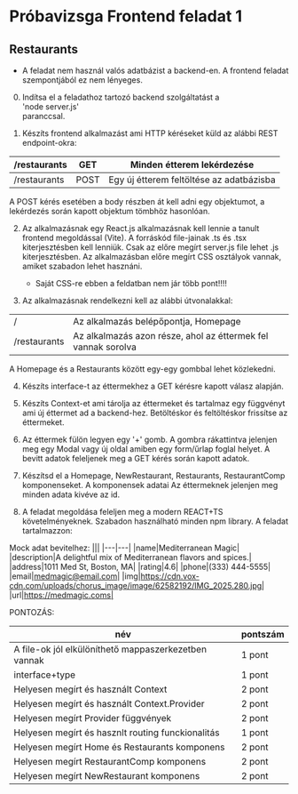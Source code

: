 # Próbavizsga Frontend feladat 1

## Restaurants

- A feladat nem használ valós adatbázist a backend-en. A frontend feladat szempontjából ez nem lényeges.

0. Indítsa el a feladathoz tartozó backend szolgáltatást a\
    'node server.js'\
   paranccsal.

1. Készíts frontend alkalmazást ami HTTP kéréseket küld az alábbi REST endpoint-okra:

| /restaurants | GET  | Minden étterem lekérdezése               |
| ------------ | ---- | ---------------------------------------- |
| /restaurants | POST | Egy új étterem feltöltése az adatbázisba |

A POST kérés esetében a body részben át kell adni egy objektumot, a lekérdezés során kapott objektum tömbhöz hasonlóan.

2. Az alkalmazásnak egy React.js alkalmazásnak kell lennie a tanult frontend megoldással (Vite). A forráskód file-jainak .ts és .tsx kiterjesztésben kell lenniük.
   Csak az előre megírt server.js file lehet .js kiterjesztésben. Az alkalmazásban előre megírt CSS osztályok vannak, amiket szabadon lehet hasznáni.

   - Saját CSS-re ebben a feldatban nem jár több pont!!!!

3. Az alkalmazásnak rendelkezni kell az alábbi útvonalakkal:

|              |                                                               |
| ------------ | ------------------------------------------------------------- |
| /            | Az alkalmazás belépőpontja, Homepage                          |
| /restaurants | Az alkalmazás azon része, ahol az éttermek fel vannak sorolva |

A Homepage és a Restaurants között egy-egy gombbal lehet közlekedni.

4. Készíts interface-t az éttermekhez a GET kérésre kapott válasz alapján.

5. Készíts Context-et ami tárolja az éttermeket és tartalmaz egy függvényt ami új éttermet ad a backend-hez. Betöltéskor és feltöltéskor frissítse az éttermeket.

6. Az éttermek fülön legyen egy '+' gomb. A gombra rákattintva jelenjen meg egy Modal vagy új oldal amiben egy form/űrlap foglal helyet. A bevitt adatok feleljenek meg a GET kérés során kapott adatok.

7. Készítsd el a Homepage, NewRestaurant, Restaurants, RestaurantComp komponenseket. A komponensek adatai Az éttermeknek jelenjen meg minden adata kivéve az id.

8. A feladat megoldása feleljen meg a modern REACT+TS követelményeknek. Szabadon használható minden npm library. A feladat tartalmazzon:

Mock adat bevitelhez:
|||
|---|---|
|name|Mediterranean Magic|
|description|A delightful mix of Mediterranean flavors and spices.|
|address|1011 Med St, Boston, MA|
|rating|4.6|
|phone|(333) 444-5555|
|email|medmagic@email.com|
|img|https://cdn.vox-cdn.com/uploads/chorus_image/image/62582192/IMG_2025.280.jpg|
|url|https://medmagic.coms|

PONTOZÁS:

| név                                                  | pontszám |
| ---------------------------------------------------- | -------- |
| A file-ok jól elkülöníthető mappaszerkezetben vannak | 1 pont   |
| interface+type                                       | 1 pont   |
| Helyesen megírt és használt Context                  | 2 pont   |
| Helyesen megírt és használt Context.Provider         | 2 pont   |
| Helyesen megírt Provider függvények                  | 2 pont   |
| Helyesen megírt és hasznlt routing funckionalitás    | 1 pont   |
| Helyesen megírt Home és Restaurants komponens        | 2 pont   |
| Helyesen megírt RestaurantComp komponens             | 2 pont   |
| Helyesen megírt NewRestaurant komponens              | 2 pont   |
